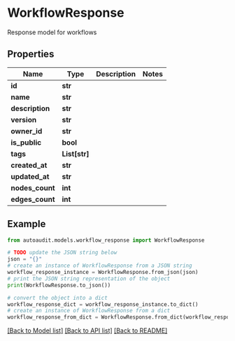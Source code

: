 # WorkflowResponse

Response model for workflows

## Properties

Name | Type | Description | Notes
------------ | ------------- | ------------- | -------------
**id** | **str** |  | 
**name** | **str** |  | 
**description** | **str** |  | 
**version** | **str** |  | 
**owner_id** | **str** |  | 
**is_public** | **bool** |  | 
**tags** | **List[str]** |  | 
**created_at** | **str** |  | 
**updated_at** | **str** |  | 
**nodes_count** | **int** |  | 
**edges_count** | **int** |  | 

## Example

```python
from autoaudit.models.workflow_response import WorkflowResponse

# TODO update the JSON string below
json = "{}"
# create an instance of WorkflowResponse from a JSON string
workflow_response_instance = WorkflowResponse.from_json(json)
# print the JSON string representation of the object
print(WorkflowResponse.to_json())

# convert the object into a dict
workflow_response_dict = workflow_response_instance.to_dict()
# create an instance of WorkflowResponse from a dict
workflow_response_from_dict = WorkflowResponse.from_dict(workflow_response_dict)
```
[[Back to Model list]](../README.md#documentation-for-models) [[Back to API list]](../README.md#documentation-for-api-endpoints) [[Back to README]](../README.md)


